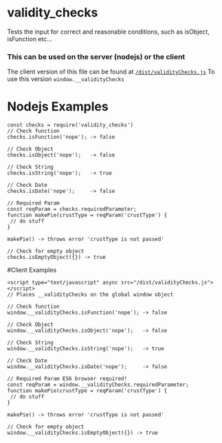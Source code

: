 # validity_checks
Tests the input for correct and reasonable conditions, such as isObject, isFunction etc...

### This can be used on the server (nodejs) or the client
The client version of this file can be found at [`/dist/validityChecks.js`](dist/validityChecks.js)
To use this version `window.__validityChecks`

# Nodejs Examples
```
const checks = require('validity_checks')
// Check function
checks.isFunction('nope'); -> false

// Check Object
checks.isObject('nope');   -> false

// Check String
checks.isString('nope');   -> true

// Check Date
checks.isDate('nope');     -> false

// Required Param
const reqParam = checks.requiredParameter;
function makePie(crustType = reqParam('crustType') {
 // do stuff
}

makePie() -> throws error 'crustType is not passed'

// Check for empty object
checks.isEmptyObject({}) -> true
```

#Client Examples
```
<script type="text/javascript" async src="/dist/validityChecks.js"></script>
// Places __validityChecks on the global window object

// Check function
window.__validityChecks.isFunction('nope'); -> false

// Check Object
window.__validityChecks.isObject('nope');   -> false

// Check String
window.__validityChecks.isString('nope');   -> true

// Check Date
window.__validityChecks.isDate('nope');     -> false

// Required Param ES6 browser required!
const reqParam = window.__validityChecks.requiredParameter;
function makePie(crustType = reqParam('crustType') {
 // do stuff
}

makePie() -> throws error 'crustType is not passed'

// Check for empty object
window.__validityChecks.isEmptyObject({}) -> true
```

